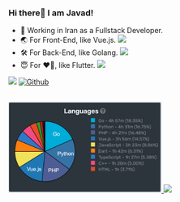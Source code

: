 
### Hi there👋 I am Javad!


- 📱 Working in Iran as a Fullstack Developer. 
- 🌏 For Front-End, like Vue.js. <img src="https://user-images.githubusercontent.com/47215007/111043059-bc3af880-8455-11eb-984d-03d7aae12fae.png" width="20" />
- 🛠 For Back-End, like Golang. <img src="https://user-images.githubusercontent.com/47215007/111043054-b1806380-8455-11eb-877c-5a41d16b98d1.png" width="20" />
- 😇 For ❤️💙, like Flutter. <img src="https://avatars.githubusercontent.com/u/14101776?s=200&v=4" width="20" />

![](https://visitor-badge.glitch.me/badge?page_id=javadnasrollahi)
[![Github](https://img.shields.io/github/followers/javadnasrollahi?label=Follow&style=social)](https://github.com/javadnasrollahi)

<br />
<a href="#">
  <img height=180 src="https://raw.githubusercontent.com/javadnasrollahi/javadnasrollahi/main/photo_2024-04-13_23-35-20.jpg" />
</a>
<a href="https://github.com/anuraghazra/github-readme-stats">
  <img height=180 src="https://github-readme-stats.anuraghazra1.vercel.app/api?username=javadnasrollahi&show_icons=true&include_all_commits=true&theme=flag-india">
</a>
